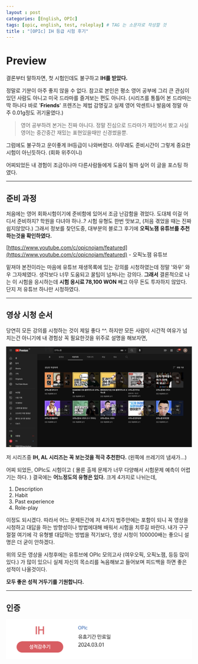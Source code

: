 ```yaml
---
layout : post
categories: [English, OPIc]
tags: [opic, english, test, roleplay] # TAG 는 소문자로 작성할 것
title : "[OPIc] IH 등급 시험 후기"
---
```


# **Preview**

결론부터 말하자면, 첫 시험인데도 불구하고 **IH를 받았다.**

정말로 기분이 아주 좋지 않을 수 없다. 참고로 본인은 평소 영어 공부에 그리 큰 관심이 있던 사람도 아니고 미국 드라마를 즐겨보는 편도 아니다. (시리즈를 통틀어 본 드라마는 딱 하나다 바로 '**Friends**' 프렌즈는 제법 감명깊고 실제 영어 악센트나 발음에 정말 아주 0.01g정도 귀기울였다.)
> 영어 공부하려 본거는 진짜 아니다. 정말 진심으로 드라마가 재밌어서 봤고 사실 영어는 중간중간 재밌는 표현있을때만 신경썼을뿐.

그럼에도 불구하고 운이좋게 IH등급이 나와버렸다. 아무래도 준비시간이 그렇게 중요한 시험이 아닌듯하다. (회화 위주이니)

어찌되었든 내 경험이 조금이나마 다른사람들에게 도움이 될까 싶어 이 글을 포스팅 하였다.

---

## **준비 과정**

처음에는 영어 회화시험이기에 준비함에 있어서 조금 난감함을 겪었다. 도대체 이걸 어디서 준비하지? 학원을 다녀야 하나..? 시험 유형도 한번 맛보고, (처음 겪었을 때는 진짜 쉽지않았다.) 그래서 정보를 찾던도중, 대부분의 블로그 후기에 <span class="custom_underline">**오픽노잼 유튜브를 추천하는것을 확인하였다.**</span>

[https://www.youtube.com/c/opicnojam/featured](https://www.youtube.com/c/opicnojam/featured) - 오픽노잼 유튜브

 밑져야 본전이라는 마음에 유튜브 재생목록에 있는 강의를 시청하였는데 정말 '와우' 와우 그자체였다. 생각보다 너무 도움되고 꿀팁이 넘쳐나는 강의다. **그래서** 결론적으로 나는 이 시험을 응시하는데 **시험 응시료 78,100 WON** 빼고 아무 돈도 투자하지 않았다. 단지 저 유튜브 하나만 시청하였다.

---

## **영상 시청 순서**

당연히 모든 강의를 시청하는 것이 제일 좋다 ^^. 하지만 모든 사람이 시간적 여유가 넘치는건 아니기에 내 경험상 꼭 필요한것을 위주로 설명을 해보자면, 

![오픽노잼](/imgs/OPic/opic-image.png)

저 시리즈중 <span class="custom_underline">**IH, AL 시리즈는 꼭 보는것을 적극 추천한다.**</span> (왼쪽에 쓰레기의 냄새가...)

어찌 되었든, OPIc도 시험이고 ( 몰론 출제 문제가 너무 다양해서 시험문제 예측이 어렵기는 하다. ) 결국에는 **어느정도의 유형은 있다.** 크게 4가지로 나뉘는데,

1. Description
2. Habit
3. Past experience
4. Role-play

이정도 되시겠다. 따라서 어느 문제든간에 저 4가지 범주안에는 포함이 되니 꼭 영상을 시청하고 대답을 하는 방향성이나 방법에대해 배워서 시험을 치루길 바란다. 
내가 구구절절 여기에 각 유형별 대답하는 방법을 적기보다, 영상 시청이 100000배는 좋으니 설명은 더 굳이 안하겠다.

위의 모든 영상을 시청후에는 유튜브에 OPIc 모의고사 (여우오픽, 오픽노잼, 등등 많이 있다.) 가 많이 있으니 실제 자신의 목소리를 녹음해보고 들어보며 피드백을 하면 좋은 성적이 나올것이다.

**모두 좋은 성적 거두기를 기원합니다.**

---

## **인증**

![인증](/imgs/OPic/opic-인증.png)
